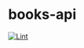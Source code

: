 # books-api

[![Lint](https://github.com/Katsarski/books-api/actions/workflows/lint.yml/badge.svg)](https://github.com/Katsarski/books-api/actions/workflows/lint.yml)